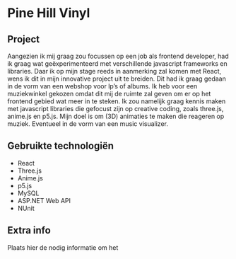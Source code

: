 # Pine Hill Vinyl

## Project

Aangezien ik mij graag zou focussen op een job als frontend developer, had ik graag wat geëxperimenteerd met verschillende javascript frameworks en libraries. Daar ik op mijn stage reeds in aanmerking zal komen met React, wens ik dit in mijn innovative project uit te breiden. Dit had ik graag gedaan in de vorm van een webshop voor lp’s of albums.
Ik heb voor een muziekwinkel gekozen omdat dit mij de ruimte zal geven om er op het frontend gebied wat meer in te steken. Ik zou namelijk graag kennis maken met javascript libraries die gefocust zijn op creative coding, zoals three.js, anime.js en p5.js. Mijn doel is om (3D) animaties te maken die reageren op muziek. Eventueel in de vorm van een music visualizer. 

## Gebruikte technologiën

- React
- Three.js
- Anime.js
- p5.js
- MySQL
- ASP.NET Web API
- NUnit

## Extra info
Plaats hier de nodig informatie om het
